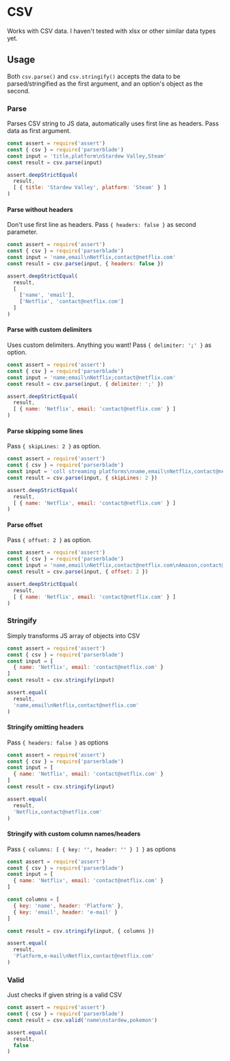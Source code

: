 # CSV

Works with CSV data. I haven't tested with xlsx or other similar data types yet.

## Usage

Both `csv.parse()` and `csv.stringify()` accepts the data to be parsed/stringified as the first argument, and an option's object as the second.

### Parse

Parses CSV string to JS data, automatically uses first line as headers. Pass data as first argument.

```javascript
const assert = require('assert')
const { csv } = require('parserblade')
const input = 'title,platform\nStardew Valley,Steam'
const result = csv.parse(input)

assert.deepStrictEqual(
  result,
  [ { title: 'Stardew Valley', platform: 'Steam' } ]
)
```

#### Parse without headers

Don't use first line as headers. Pass `{ headers: false }` as second parameter.

```javascript
const assert = require('assert')
const { csv } = require('parserblade')
const input = 'name,email\nNetflix,contact@netflix.com'
const result = csv.parse(input, { headers: false })

assert.deepStrictEqual(
  result,
  [
    ['name', 'email'],
    ['Netflix', 'contact@netflix.com']
  ]
)
```

#### Parse with custom delimiters

Uses custom delimiters. Anything you want! Pass `{ delimiter: ';' }` as option.
```javascript
const assert = require('assert')
const { csv } = require('parserblade')
const input = 'name;email\nNetflix;contact@netflix.com'
const result = csv.parse(input, { delimiter: ';' })

assert.deepStrictEqual(
  result,
  [ { name: 'Netflix', email: 'contact@netflix.com' } ]
)
```

#### Parse skipping some lines

Pass `{ skipLines: 2 }` as option.

```javascript
const assert = require('assert')
const { csv } = require('parserblade')
const input = 'coll streaming platforms\nname,email\nNetflix,contact@netflix.com'
const result = csv.parse(input, { skipLines: 2 })

assert.deepStrictEqual(
  result,
  [ { name: 'Netflix', email: 'contact@netflix.com' } ]
)
```

#### Parse offset

Pass `{ offset: 2 }` as option.

```javascript
const assert = require('assert')
const { csv } = require('parserblade')
const input = 'name,email\nNetflix,contact@netflix.com\nAmazon,contact@amazon.com'
const result = csv.parse(input, { offset: 2 })

assert.deepStrictEqual(
  result,
  [ { name: 'Netflix', email: 'contact@netflix.com' } ]
)
```

### Stringify

Simply transforms JS array of objects into CSV

```javascript
const assert = require('assert')
const { csv } = require('parserblade')
const input = [
  { name: 'Netflix', email: 'contact@netflix.com' }
]
const result = csv.stringify(input)

assert.equal(
  result,
  'name,email\nNetflix,contact@netflix.com'
)
```

#### Stringify omitting headers

Pass `{ headers: false }` as options

```javascript
const assert = require('assert')
const { csv } = require('parserblade')
const input = [
  { name: 'Netflix', email: 'contact@netflix.com' }
]
const result = csv.stringify(input)

assert.equal(
  result,
  'Netflix,contact@netflix.com'
)
```

#### Stringify with custom column names/headers

Pass `{ columns: [ { key: '', header: '' } ] }` as options

```javascript
const assert = require('assert')
const { csv } = require('parserblade')
const input = [
  { name: 'Netflix', email: 'contact@netflix.com' }
]

const columns = [
  { key: 'name', header: 'Platform' },
  { key: 'email', header: 'e-mail' }
]

const result = csv.stringify(input, { columns })

assert.equal(
  result,
  'Platform,e-mail\nNetflix,contact@netflix.com'
)
```

### Valid

Just checks if given string is a valid CSV

```javascript
const assert = require('assert')
const { csv } = require('parserblade')
const result = csv.valid('name\nstardew,pokemon')

assert.equal(
  result,
  false
)
```
